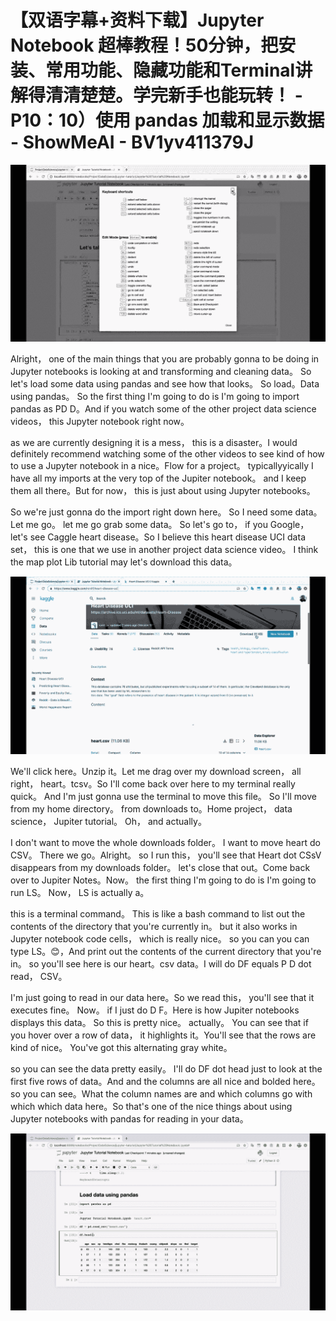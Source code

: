 # 【双语字幕+资料下载】Jupyter Notebook 超棒教程！50分钟，把安装、常用功能、隐藏功能和Terminal讲解得清清楚楚。学完新手也能玩转！ - P10：10）使用 pandas 加载和显示数据 - ShowMeAI - BV1yv411379J

![](img/40f6b2bf3ea276bf57a2926301aad74e_0.png)

Alright， one of the main things that you are probably gonna to be doing in Jupyter notebooks is looking at and transforming and cleaning data。 So let's load some data using pandas and see how that looks。 So load。Data using pandas。 So the first thing I'm going to do is I'm going to import pandas as PD D。And if you watch some of the other project data science videos， this Jupyter notebook right now。

 as we are currently designing it is a mess， this is a disaster。I would definitely recommend watching some of the other videos to see kind of how to use a Jupyter notebook in a nice。Flow for a project。 typicallyyically I have all my imports at the very top of the Jupiter notebook。 and I keep them all there。But for now， this is just about using Jupyter notebooks。

 So we're just gonna do the import right down here。 So I need some data。 Let me go。 let me go grab some data。 So let's go to， if you Google， let's see Caggle heart disease。So I believe this heart disease UCI data set， this is one that we use in another project data science video。 I think the map plot Lib tutorial may let's download this data。



![](img/40f6b2bf3ea276bf57a2926301aad74e_2.png)

We'll click here。Unzip it。Let me drag over my download screen， all right， heart。tcsv。So I'll come back over here to my terminal really quick。 And I'm just gonna use the terminal to move this file。 So I'll move from my home directory。 from downloads to。Home project， data science， Jupiter tutorial。 Oh， and actually。

 I don't want to move the whole downloads folder。 I want to move heart do CSV。 There we go。Alright。 so I run this， you'll see that Heart dot CSsV disappears from my downloads folder。 let's close that out。Come back over to Jupiter Notes。Now。 the first thing I'm going to do is I'm going to run LS。 Now， LS is actually a。

 this is a terminal command。 This is like a bash command to list out the contents of the directory that you're currently in。 but it also works in Jupyter notebook code cells， which is really nice。 so you can you can type LS。😊，And print out the contents of the current directory that you're in。 so you'll see here is our heart。csv data。I will do DF equals P D dot read， CSV。

I'm just going to read in our data here。So we read this， you'll see that it executes fine。 Now。 if I just do D F。Here is how Jupiter notebooks displays this data。 So this is pretty nice。 actually。 You can see that if you hover over a row of data， it highlights it。You'll see that the rows are kind of nice。 You've got this alternating gray white。

 so you can see the data pretty easily。 I'll do DF dot head just to look at the first five rows of data。And and the columns are all nice and bolded here。 so you can see。What the column names are and which columns go with which which data here。So that's one of the nice things about using Jupyter notebooks with pandas for reading in your data。



![](img/40f6b2bf3ea276bf57a2926301aad74e_4.png)
